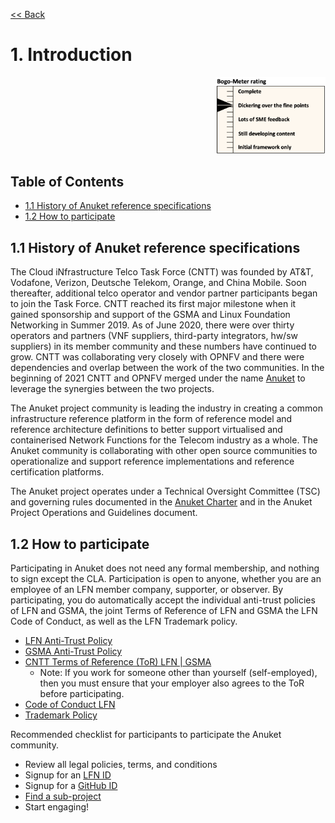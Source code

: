 [<< Back](../)

# 1. Introduction
<p align="right"><img src="../figures/bogo_dfp.png" alt="scope" title="Scope" width="35%"/></p>

## Table of Contents
* [1.1 History of Anuket reference specifications](#1.1)
* [1.2 How to participate](#1.2)

<a name="1.1"></a>
## 1.1 History of Anuket reference specifications

The Cloud iNfrastructure Telco Task Force (CNTT) was founded by AT&T, Vodafone, Verizon, Deutsche Telekom, Orange, and China Mobile. Soon thereafter, additional telco operator and vendor partner participants began to join the Task Force. CNTT reached its first major milestone when it gained sponsorship and support of the GSMA and Linux Foundation Networking in Summer 2019. As of June 2020, there were over thirty operators and partners (VNF suppliers, third-party integrators, hw/sw suppliers) in its member community and these numbers have continued to grow. CNTT was collaborating very closely with OPNFV and there were dependencies and overlap between the work of the two communities. In the beginning of 2021 CNTT and OPNFV merged under the name [Anuket](https://anuket.io/) to leverage the synergies between the two projects.

The Anuket project community is leading the industry in creating a common infrastructure reference platform in the form of reference model and reference architecture definitions to better support virtualised and containerised Network Functions for the Telecom industry as a whole. The Anuket community is collaborating with other open source communities to operationalize and support reference implementations and reference certification platforms. 

The Anuket project operates under a Technical Oversight Committee (TSC) and governing rules documented in the [Anuket Charter](https://anuket.io/wp-content/uploads/sites/119/2021/07/Anuket-Charter_073021.pdf) and in the Anuket Project Operations and Guidelines document. 

<a name="1.2"></a>
## 1.2 How to participate

Participating in Anuket does not need any formal membership, and nothing to sign except the CLA. Participation is open to anyone, whether you are an employee of an LFN member company, supporter, or observer. By participating, you do automatically accept the individual anti-trust policies of LFN and GSMA, the joint Terms of Reference of LFN and GSMA the LFN Code of Conduct, as well as the LFN Trademark policy. 

- [LFN Anti-Trust Policy](https://lfnetworking.org/Antitrust%20Slide.pdf) 
- [GSMA Anti-Trust Policy](https://github.com/cntt-n/CNTT/blob/master/Anti-Trust_Notice_GSMA_20190911.png) 
- [CNTT Terms of Reference (ToR) LFN | GSMA](https://wiki.lfnetworking.org/display/LN/Terms+of+Reference?src=contextnavpagetreemode)
  - Note: If you work for someone other than yourself (self-employed), then you must ensure that your employer also agrees to the ToR before participating.
- [Code of Conduct LFN](https://lfprojects.org/policies/code-of-conduct/)
- [Trademark Policy](https://lfprojects.org/policies/trademark-policy/)

Recommended checklist for participants to participate the Anuket community.
  - Review all legal policies, terms, and conditions
  - Signup for an [LFN ID](https://sso.linuxfoundation.org/login/?state=g6Fo2SBEbDAzLVFFN18teXdLMWZlUlVmWlVrMFpwZElHaUFtTqN0aWTZIGxCNVo3NExGOVpxNzJGT25YRW5vSkxMTlAwTENaLVdSo2NpZNkgcFZ0QzZ2R2ZmMnFBd0lxOXZVWGlhdTZzN3h6OWR3UUI&client=pVtC6vGff2qAwIq9vUXiau6s7xz9dwQB&protocol=oauth2&audience=https:%2F%2Fapi-gw.platform.linuxfoundation.org%2F&scope=openid%20profile%20email&response_type=code&response_mode=query&nonce=VldNTTJZdzc1UX5HVzBFMFd0dXBzTlc1UXpyQnJpVFlzfnY5WHA3OTl6SQ%3D%3D&redirect_uri=https:%2F%2Fmyprofile.lfx.linuxfoundation.org&code_challenge=VzQLzce3RLtJjTo1QmtKvZ3hrYd6J5U1yyQ4FXVodZ4&code_challenge_method=S256&auth0Client=eyJuYW1lIjoiYXV0aDAtc3BhLWpzIiwidmVyc2lvbiI6IjEuMTMuMiJ9)
  - Signup for a [GitHub ID](https://github.com/signup?ref_cta=Sign+up&ref_loc=header+logged+out&ref_page=%2F&source=header-home)
  - [Find a sub-project](https://wiki.anuket.io/display/HOME/Projects)
  - Start engaging!
